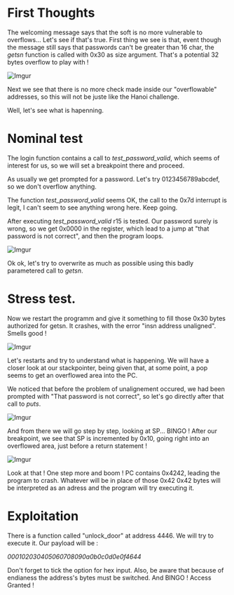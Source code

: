 # First Thoughts

The welcoming message says that the soft is no more vulnerable to overflows... Let's see if that's true.
First thing we see is that, event though the message still says that passwords can't be greater than 16 char, the *getsn* function is called with 0x30 as size argument. That's a potential 32 bytes overflow to play with !

![Imgur](https://imgur.com/vllYSUH.png)

Next we see that there is no more check made inside our "overflowable" addresses, so this will not be juste like the Hanoi challenge.

Well, let's see what is hapenning.

# Nominal test

The login function contains a call to *test_password_valid*, which seems of interest for us, so we will set a breakpoint there and proceed.

As usually we get prompted for a password. Let's try 0123456789abcdef, so we don't overflow anything.

The function *test_password_valid* seems OK, the call to the 0x7d interrupt is legit, I can't seem to see anything wrong here. Keep going.

After executing *test_password_valid* r15 is tested. Our password surely is wrong, so we get 0x0000 in the register, which lead to a jump at "that password is not correct", and then the program loops.

![Imgur](https://imgur.com/zYSF8za.png)

Ok ok, let's try to overwrite as much as possible using this badly parametered call to *getsn*.

# Stress test.

Now we restart the programm and give it something to fill those 0x30 bytes authorized for getsn.
It crashes, with the error "insn address unaligned". Smells good !

![Imgur](https://imgur.com/kABxDLg.png)

Let's restarts and try to understand what is happening. We will have a closer look at our stackpointer, being given that, at some point, a pop seems to get an overflowed area into the PC.

We noticed that before the problem of unalignement occured, we had been prompted with "That password is not correct", so let's go directly after that call to *puts*.

![Imgur](https://imgur.com/XolEPGO.png)

And from there we will go step by step, looking at SP... BINGO ! After our breakpoint, we see that SP is incremented by 0x10, going right into an overflowed area, just before a return statement !

![Imgur](https://imgur.com/esWOu3p.png)

Look at that ! One step more and boom ! PC contains 0x4242, leading the program to crash. Whatever will be in place of those 0x42 0x42 bytes will be interpreted as an adress and the program will try executing it.

# Exploitation

There is a function called "unlock_door" at address 4446. We will try to execute it. Our payload will be :

*000102030405060708090a0b0c0d0e0f4644*

Don't forget to tick the option for hex input. Also, be aware that because of endianess the address's bytes must be switched. 
And BINGO ! Access Granted !
